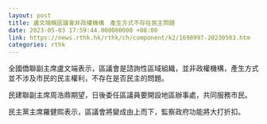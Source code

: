 ```yaml
---
layout: post
title: 盧文端稱區議會非政權機構　產生方式不存在民主問題
date: 2023-05-03 17:59:44.000000000 +08:00
link: https://news.rthk.hk/rthk/ch/component/k2/1698997-20230503.htm
categories: rthk
---
```


全國僑聯副主席盧文端表示，區議會是諮詢性區域組織，並非政權機構，產生方式並不涉及市民的民主權利，不存在是否民主的問題。

民建聯副主席周浩鼎期望，日後委任區議員要開設地區辦事處，共同服務市民。

民主黨主席羅健熙表示，區議會將變成由上而下，監察政府功能將大打折扣。
